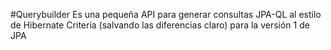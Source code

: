 #Querybuilder
Es una pequeña API para generar consultas JPA-QL al estilo de Hibernate Criteria (salvando las diferencias claro) para la versión 1 de JPA
